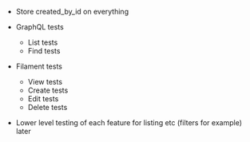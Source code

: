 - Store created_by_id on everything
- GraphQL tests
  - List tests
  - Find tests
- Filament tests
  - View tests
  - Create tests
  - Edit tests
  - Delete tests

- Lower level testing of each feature for listing etc (filters for example) later
